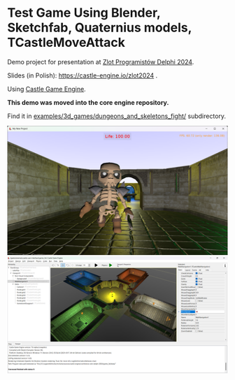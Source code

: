 # Test Game Using Blender, Sketchfab, Quaternius models, TCastleMoveAttack

Demo project for presentation at [Zlot Programistów Delphi 2024](https://www.bsc.com.pl/zlot-programistow-delphi-2024/).

Slides (in Polish): https://castle-engine.io/zlot2024 .

Using [Castle Game Engine](https://castle-engine.io/).

**This demo was moved into the core engine repository.**

Find it in [examples/3d_games/dungeons_and_skeletons_fight/](https://github.com/castle-engine/castle-engine/tree/master/examples/3d_games/dungeons_and_skeletons_fight) subdirectory.

![Screenshot](https://github.com/castle-engine/castle-engine/blob/master/examples/3d_games/dungeons_and_skeletons_fight/screenshots/screenshot.png?raw=true)
![Screenshot](https://github.com/castle-engine/castle-engine/blob/master/examples/3d_games/dungeons_and_skeletons_fight/screenshots/level_blender_cge_2.png?raw=true)

